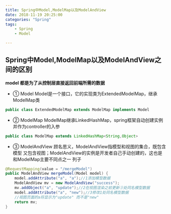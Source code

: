 ```yaml
---
title: Spring中Model,ModelMap以及ModelAndView
date: 2018-11-19 20:25:00
categories: "Spring"
tags:
	- Spring
	- Model

---
```

## Spring中Model,ModelMap以及ModelAndView之间的区别

**model 都是为了从控制层直接返回前端所需的数据**

- ① Model
Model是一个接口，它的实现类为ExtendedModelMap，继承ModelMap类
```java
public class ExtendedModelMap extends ModelMap implements Model
```
<!-- more -->
- ② ModelMap
ModelMap继承LinkedHashMap，spring框架自动创建实例并作为controller的入参
```java
public class ModelMap extends LinkedHashMap<String,Object>
```

- ③ ModelAndView
顾名思义，ModelAndView指模型和视图的集合，既包含模型 又包含视图；ModelAndView的实例是开发者自己手动创建的，这也是和ModelMap主要不同点之一
列子
```java
@RequestMapping(value = "/mergeModel")
public ModelAndView mergeModel(Model model) {
    model.addAttribute("a", "a");//1添加模型数据
    ModelAndView mv = new ModelAndView("success");
    mv.addObject("a", "update");//2在视图渲染之前更新③处同名模型数据
    model.addAttribute("a", "new");//3修改1处同名模型数据
    //视图页面的a将显示为"update" 而不是"new"
    return mv;
}
```
